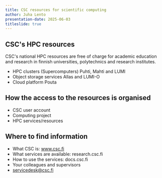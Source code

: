 ```yaml
---
title: CSC resources for scientific computing
author: Juha Lento
presentation-date: 2025-06-03
titleslide: true
---
```


## CSC's HPC resources

CSC's national HPC resources are free of charge for academic education and research in
finnish universities, polytechnics and research institutes.

- HPC clusters (Supercomputers) Puhti, Mahti and LUMI
- Object storage services Allas and LUMI-O
- Cloud platform Pouta 

## How the access to the resources is organised

- CSC user account
- Computing project
- HPC services/resources

## Where to find information

- What CSC is: www.csc.fi
- What services are available: research.csc.fi
- How to use the services: docs.csc.fi
- Your colleagues and supervisors
- servicedesk@csc.fi
